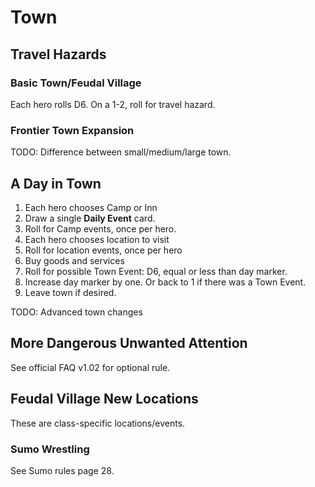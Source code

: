 ﻿# Town

## Travel Hazards

### Basic Town/Feudal Village

Each hero rolls D6. On a 1-2, roll for travel hazard.

### Frontier Town Expansion

TODO: Difference between small/medium/large town.

## A Day in Town

1. Each hero chooses Camp or Inn
2. Draw a single **Daily Event** card.
2. Roll for Camp events, once per hero.
3. Each hero chooses location to visit
4. Roll for location events, once per hero
5. Buy goods and services
6. Roll for possible Town Event: D6, equal or less than day marker. 
7. Increase day marker by one. Or back to 1 if there was a Town Event.
8. Leave town if desired.

TODO: Advanced town changes

## More Dangerous Unwanted Attention

See official FAQ v1.02 for optional rule.

## Feudal Village New Locations

These are class-specific locations/events.

### Sumo Wrestling

See Sumo rules page 28.
